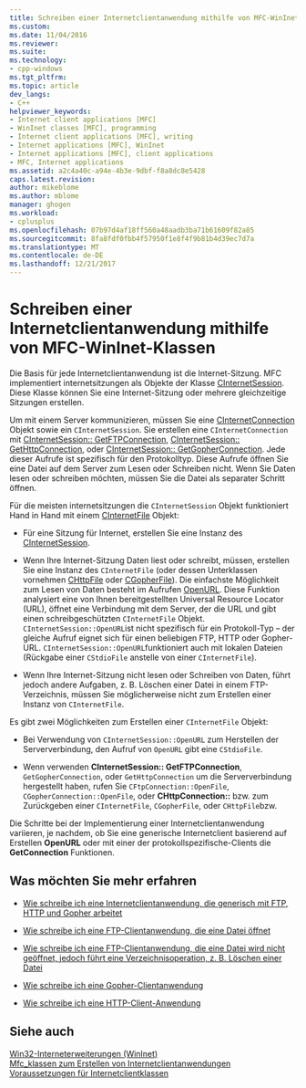 ```yaml
---
title: Schreiben einer Internetclientanwendung mithilfe von MFC-WinInet-Klassen | Microsoft Docs
ms.custom: 
ms.date: 11/04/2016
ms.reviewer: 
ms.suite: 
ms.technology:
- cpp-windows
ms.tgt_pltfrm: 
ms.topic: article
dev_langs:
- C++
helpviewer_keywords:
- Internet client applications [MFC]
- WinInet classes [MFC], programming
- Internet client applications [MFC], writing
- Internet applications [MFC], WinInet
- Internet applications [MFC], client applications
- MFC, Internet applications
ms.assetid: a2c4a40c-a94e-4b3e-9dbf-f8a8dc8e5428
caps.latest.revision: 
author: mikeblome
ms.author: mblome
manager: ghogen
ms.workload:
- cplusplus
ms.openlocfilehash: 07b97d4af18ff560a48aadb3ba71b61609f82a85
ms.sourcegitcommit: 8fa8fdf0fbb4f57950f1e8f4f9b81b4d39ec7d7a
ms.translationtype: MT
ms.contentlocale: de-DE
ms.lasthandoff: 12/21/2017
---
```

# <a name="writing-an-internet-client-application-using-mfc-wininet-classes"></a>Schreiben einer Internetclientanwendung mithilfe von MFC-WinInet-Klassen
Die Basis für jede Internetclientanwendung ist die Internet-Sitzung. MFC implementiert internetsitzungen als Objekte der Klasse [CInternetSession](../mfc/reference/cinternetsession-class.md). Diese Klasse können Sie eine Internet-Sitzung oder mehrere gleichzeitige Sitzungen erstellen.  
  
 Um mit einem Server kommunizieren, müssen Sie eine [CInternetConnection](../mfc/reference/cinternetconnection-class.md) Objekt sowie ein `CInternetSession`. Sie erstellen eine `CInternetConnection` mit [CInternetSession:: GetFTPConnection](../mfc/reference/cinternetsession-class.md#getftpconnection), [CInternetSession:: GetHttpConnection](../mfc/reference/cinternetsession-class.md#gethttpconnection), oder [CInternetSession:: GetGopherConnection](../mfc/reference/cinternetsession-class.md#getgopherconnection). Jede dieser Aufrufe ist spezifisch für den Protokolltyp. Diese Aufrufe öffnen Sie eine Datei auf dem Server zum Lesen oder Schreiben nicht. Wenn Sie Daten lesen oder schreiben möchten, müssen Sie die Datei als separater Schritt öffnen.  
  
 Für die meisten internetsitzungen die `CInternetSession` Objekt funktioniert Hand in Hand mit einem [CInternetFile](../mfc/reference/cinternetfile-class.md) Objekt:  
  
-   Für eine Sitzung für Internet, erstellen Sie eine Instanz des [CInternetSession](../mfc/reference/cinternetsession-class.md).  
  
-   Wenn Ihre Internet-Sitzung Daten liest oder schreibt, müssen, erstellen Sie eine Instanz des `CInternetFile` (oder dessen Unterklassen vornehmen [CHttpFile](../mfc/reference/chttpfile-class.md) oder [CGopherFile](../mfc/reference/cgopherfile-class.md)). Die einfachste Möglichkeit zum Lesen von Daten besteht im Aufrufen [OpenURL](../mfc/reference/cinternetsession-class.md#openurl). Diese Funktion analysiert eine von Ihnen bereitgestellten Universal Resource Locator (URL), öffnet eine Verbindung mit dem Server, der die URL und gibt einen schreibgeschützten `CInternetFile` Objekt. `CInternetSession::OpenURL`ist nicht spezifisch für ein Protokoll-Typ – der gleiche Aufruf eignet sich für einen beliebigen FTP, HTTP oder Gopher-URL. `CInternetSession::OpenURL`funktioniert auch mit lokalen Dateien (Rückgabe einer `CStdioFile` anstelle von einer `CInternetFile`).  
  
-   Wenn Ihre Internet-Sitzung nicht lesen oder Schreiben von Daten, führt jedoch andere Aufgaben, z. B. Löschen einer Datei in einem FTP-Verzeichnis, müssen Sie möglicherweise nicht zum Erstellen einer Instanz von `CInternetFile`.  
  
 Es gibt zwei Möglichkeiten zum Erstellen einer `CInternetFile` Objekt:  
  
-   Bei Verwendung von `CInternetSession::OpenURL` zum Herstellen der Serververbindung, den Aufruf von `OpenURL` gibt eine `CStdioFile`.  
  
-   Wenn verwenden **CInternetSession:: GetFTPConnection**, `GetGopherConnection`, oder `GetHttpConnection` um die Serververbindung hergestellt haben, rufen Sie `CFtpConnection::OpenFile`, `CGopherConnection::OpenFile`, oder **CHttpConnection::**  bzw. zum Zurückgeben einer `CInternetFile`, `CGopherFile`, oder `CHttpFile`bzw.  
  
 Die Schritte bei der Implementierung einer Internetclientanwendung variieren, je nachdem, ob Sie eine generische Internetclient basierend auf Erstellen **OpenURL** oder mit einer der protokollspezifische-Clients die **GetConnection** Funktionen.  
  
## <a name="what-do-you-want-to-know-more-about"></a>Was möchten Sie mehr erfahren  
  
-   [Wie schreibe ich eine Internetclientanwendung, die generisch mit FTP, HTTP und Gopher arbeitet](../mfc/steps-in-a-typical-internet-client-application.md)  
  
-   [Wie schreibe ich eine FTP-Clientanwendung, die eine Datei öffnet](../mfc/steps-in-a-typical-ftp-client-application.md)  
  
-   [Wie schreibe ich eine FTP-Clientanwendung, die eine Datei wird nicht geöffnet, jedoch führt eine Verzeichnisoperation, z. B. Löschen einer Datei](../mfc/steps-in-a-typical-ftp-client-application-to-delete-a-file.md)  
  
-   [Wie schreibe ich eine Gopher-Clientanwendung](../mfc/steps-in-a-typical-gopher-client-application.md)  
  
-   [Wie schreibe ich eine HTTP-Client-Anwendung](../mfc/steps-in-a-typical-http-client-application.md)  
  
## <a name="see-also"></a>Siehe auch  
 [Win32-Interneterweiterungen (WinInet)](../mfc/win32-internet-extensions-wininet.md)   
 [Mfc_klassen zum Erstellen von Internetclientanwendungen](../mfc/mfc-classes-for-creating-internet-client-applications.md)   
 [Voraussetzungen für Internetclientklassen](../mfc/prerequisites-for-internet-client-classes.md)
